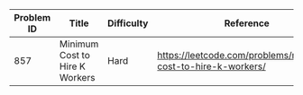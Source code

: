 | Problem ID | Title | Difficulty | Reference
| --- | --- | --- | ---
| 857 | Minimum Cost to Hire K Workers | Hard | https://leetcode.com/problems/minimum-cost-to-hire-k-workers/
